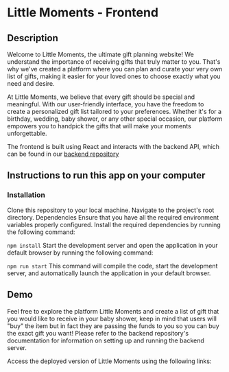 # Little Moments - Frontend

## Description

Welcome to Little Moments, the ultimate gift planning website! We understand the importance of receiving gifts that truly matter to you. That's why we've created a platform where you can plan and curate your very own list of gifts, making it easier for your loved ones to choose exactly what you need and desire.

At Little Moments, we believe that every gift should be special and meaningful. With our user-friendly interface, you have the freedom to create a personalized gift list tailored to your preferences. Whether it's for a birthday, wedding, baby shower, or any other special occasion, our platform empowers you to handpick the gifts that will make your moments unforgettable.

The frontend is built using React and interacts with the backend API, which can be found in our [backend repository](https://github.com/littleMomentsApp/little-Moments-server)

## Instructions to run this app on your computer

### Installation

Clone this repository to your local machine.
Navigate to the project's root directory.
Dependencies
Ensure that you have all the required environment variables properly configured. Install the required dependencies by running the following command:

`npm install`
Start the development server and open the application in your default browser by running the following command:

`npm run start`
This command will compile the code, start the development server, and automatically launch the application in your default browser.

## Demo

Feel free to explore the platform Little Moments and create a list of gift that you would like to receive in your baby shower, keep in mind that users will "buy" the item but in fact they are passing the funds to you so you can buy the exact gift you want! Please refer to the backend repository's documentation for information on setting up and running the backend server.

Access the deployed version of Little Moments using the following links:
